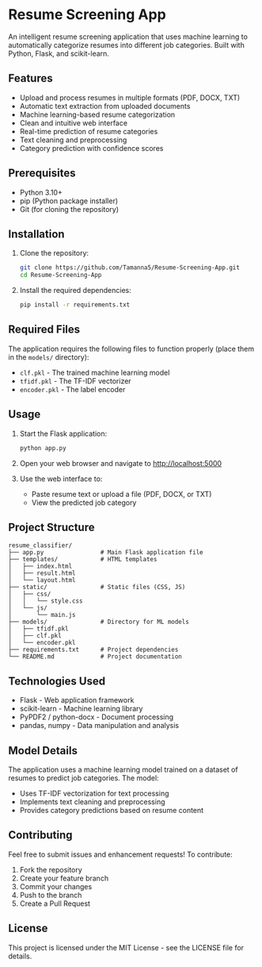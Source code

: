 # Resume Screening App

An intelligent resume screening application that uses machine learning to automatically categorize resumes into different job categories. Built with Python, Flask, and scikit-learn.

## Features

- Upload and process resumes in multiple formats (PDF, DOCX, TXT)
- Automatic text extraction from uploaded documents
- Machine learning-based resume categorization
- Clean and intuitive web interface
- Real-time prediction of resume categories
- Text cleaning and preprocessing
- Category prediction with confidence scores

## Prerequisites

- Python 3.10+
- pip (Python package installer)
- Git (for cloning the repository)

## Installation

1. Clone the repository:
    ```bash
    git clone https://github.com/Tamanna5/Resume-Screening-App.git
    cd Resume-Screening-App
    ```

2. Install the required dependencies:
    ```bash
    pip install -r requirements.txt
    ```

## Required Files

The application requires the following files to function properly (place them in the `models/` directory):
- `clf.pkl` - The trained machine learning model
- `tfidf.pkl` - The TF-IDF vectorizer
- `encoder.pkl` - The label encoder

## Usage

1. Start the Flask application:
    ```bash
    python app.py
    ```

2. Open your web browser and navigate to [http://localhost:5000](http://localhost:5000)

3. Use the web interface to:
    - Paste resume text or upload a file (PDF, DOCX, or TXT)
    - View the predicted job category

## Project Structure

```
resume_classifier/
├── app.py                # Main Flask application file
├── templates/            # HTML templates
│   ├── index.html
│   ├── result.html
│   └── layout.html
├── static/               # Static files (CSS, JS)
│   ├── css/
│   │   └── style.css
│   └── js/
│       └── main.js
├── models/               # Directory for ML models
│   ├── tfidf.pkl
│   ├── clf.pkl
│   └── encoder.pkl
├── requirements.txt      # Project dependencies
└── README.md             # Project documentation
```

## Technologies Used

- Flask - Web application framework
- scikit-learn - Machine learning library
- PyPDF2 / python-docx - Document processing
- pandas, numpy - Data manipulation and analysis

## Model Details

The application uses a machine learning model trained on a dataset of resumes to predict job categories. The model:
- Uses TF-IDF vectorization for text processing
- Implements text cleaning and preprocessing
- Provides category predictions based on resume content

## Contributing

Feel free to submit issues and enhancement requests! To contribute:
1. Fork the repository
2. Create your feature branch
3. Commit your changes
4. Push to the branch
5. Create a Pull Request

## License

This project is licensed under the MIT License - see the LICENSE file for details. 
